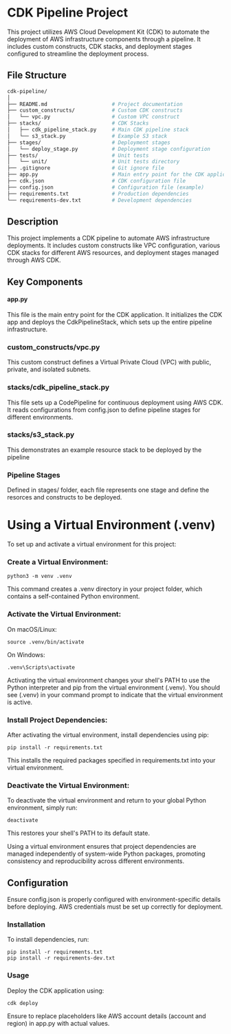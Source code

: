 # CDK Pipeline Project
This project utilizes AWS Cloud Development Kit (CDK) to automate the deployment of AWS infrastructure components through a pipeline. It includes custom constructs, CDK stacks, and deployment stages configured to streamline the deployment process.

## File Structure
```sh
cdk-pipeline/
│
├── README.md                     # Project documentation
├── custom_constructs/            # Custom CDK constructs
│   └── vpc.py                    # Custom VPC construct
├── stacks/                       # CDK Stacks
│   ├── cdk_pipeline_stack.py     # Main CDK pipeline stack
│   └── s3_stack.py               # Example S3 stack
├── stages/                       # Deployment stages
│   └── deploy_stage.py           # Deployment stage configuration
├── tests/                        # Unit tests
│   └── unit/                     # Unit tests directory
├── .gitignore                    # Git ignore file
├── app.py                        # Main entry point for the CDK application
├── cdk.json                      # CDK configuration file
├── config.json                   # Configuration file (example)
├── requirements.txt              # Production dependencies
└── requirements-dev.txt          # Development dependencies
```

## Description
This project implements a CDK pipeline to automate AWS infrastructure deployments. It includes custom constructs like VPC configuration, various CDK stacks for different AWS resources, and deployment stages managed through AWS CDK.

## Key Components

#### app.py
This file is the main entry point for the CDK application. It initializes the CDK app and deploys the CdkPipelineStack, which sets up the entire pipeline infrastructure.

### custom_constructs/vpc.py
This custom construct defines a Virtual Private Cloud (VPC) with public, private, and isolated subnets.

### stacks/cdk_pipeline_stack.py
This file sets up a CodePipeline for continuous deployment using AWS CDK. It reads configurations from config.json to define pipeline stages for different environments.

### stacks/s3_stack.py
This demonstrates an example resource stack to be deployed by the pipeline

### Pipeline Stages
Defined in stages/ folder, each file represents one stage and define the resorces and constructs to be deployed.

# Using a Virtual Environment (.venv)
To set up and activate a virtual environment for this project:

### Create a Virtual Environment:

```
python3 -m venv .venv
```

This command creates a .venv directory in your project folder, which contains a self-contained Python environment.


### Activate the Virtual Environment:

On macOS/Linux:
```
source .venv/bin/activate
```

On Windows:
```
.venv\Scripts\activate
```

Activating the virtual environment changes your shell's PATH to use the Python interpreter and pip from the virtual environment (.venv). You should see (.venv) in your command prompt to indicate that the virtual environment is active.


### Install Project Dependencies:
After activating the virtual environment, install dependencies using pip:
```
pip install -r requirements.txt
```

This installs the required packages specified in requirements.txt into your virtual environment.


### Deactivate the Virtual Environment:
To deactivate the virtual environment and return to your global Python environment, simply run:
```
deactivate
```

This restores your shell's PATH to its default state.

Using a virtual environment ensures that project dependencies are managed independently of system-wide Python packages, promoting consistency and reproducibility across different environments.

## Configuration
Ensure config.json is properly configured with environment-specific details before deploying. AWS credentials must be set up correctly for deployment.

### Installation
To install dependencies, run:
```
pip install -r requirements.txt
pip install -r requirements-dev.txt
```

### Usage
Deploy the CDK application using:
```
cdk deploy
```

Ensure to replace placeholders like AWS account details (account and region) in app.py with actual values.
